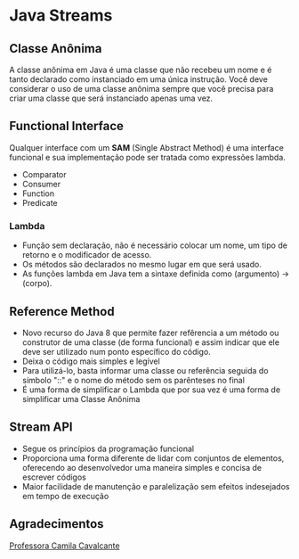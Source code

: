 # Java Streams
## Classe Anônima
A classe anônima em Java é uma classe que não recebeu um nome e é tanto declarado como instanciado em uma única instrução. Você deve considerar o uso de uma classe anônima sempre que você precisa para criar uma classe que será instanciado apenas uma vez.

## Functional Interface
Qualquer interface com um **SAM** (Single Abstract Method) é uma interface funcional e sua implementação pode ser tratada como expressões lambda.
- Comparator
- Consumer
- Function
- Predicate

### Lambda
- Função sem declaração, não é necessário colocar um nome, um tipo de retorno e o modificador de acesso.
- Os métodos são declarados no mesmo lugar em que será usado.
- As funções lambda em Java tem a sintaxe definida como (argumento) -> (corpo).

## Reference Method
- Novo recurso do Java 8 que permite fazer refêrencia a um método ou construtor de uma classe (de forma funcional) e assim indicar que ele deve ser utilizado num ponto específico do código.
- Deixa o código mais simples e legível
- Para utilizá-lo, basta informar uma classe ou referência seguida do símbolo "::" e o nome do método sem os parênteses no final
- É uma forma de simplificar o Lambda que por sua vez é uma forma de simplificar uma Classe Anônima

## Stream API
- Segue os princípios da programação funcional
- Proporciona uma forma diferente de lidar com conjuntos de elementos, oferecendo ao desenvolvedor uma maneira simples e concisa de escrever códigos
- Maior facilidade de manutenção e paralelização sem efeitos indesejados em tempo de execução

## Agradecimentos

[Professora Camila Cavalcante](https://www.linkedin.com/in/cami-la/)